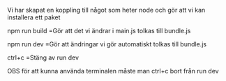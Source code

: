 Vi har skapat en koppling till något som heter node och gör att vi kan installera ett paket 

npm run build
=Gör att det vi ändrar i main.js tolkas till bundle.js

npm run dev
=Gör att ändringar vi gör automatiskt tolkas till bundle.js

ctrl+c
=Stäng av run dev

OBS för att kunna använda terminalen måste man ctrl+c bort från run dev